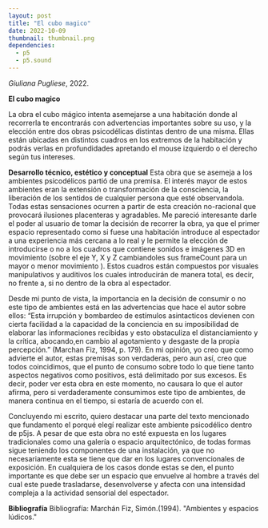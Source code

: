 ```yaml
---
layout: post
title: "El cubo magico"
date: 2022-10-09
thumbnail: thumbnail.png
dependencies:
  - p5
  - p5.sound
---
```


<div id="div-sketch">
  <script type="text/javascript" src="sketch.js"></script>
</div>

_Giuliana Pugliese_, 2022.

**El cubo magico**


La obra el cubo mágico intenta asemejarse a una habitación donde al recorrerla te encontrarás con advertencias importantes sobre su uso, y la elección entre dos obras  psicodélicas distintas dentro de una misma. Ellas están ubicadas en distintos cuadros en los extremos de la habitación y podrás verlas en profundidades apretando el mouse izquierdo o el derecho según tus intereses.


**Desarrollo técnico, estético y conceptual**
Esta obra que se asemeja a los ambientes psicodélicos partió de una premisa. El interés mayor de estos ambientes eran la extensión o transformación de la consciencia, la liberación de los sentidos de cualquier persona que esté observandola. Todas estas sensaciones ocurren a partir de esta creación no-racional que provocará ilusiones placenteras y agradables. Me pareció interesante darle el poder al usuario de tomar la decisión de recorrer la obra, ya que el primer espacio representado como si fuese una habitación introduce al espectador a una experiencia más cercana a lo real y le permite la elección de introducirse o no a los cuadros que contiene sonidos e imágenes 3D en movimiento (sobre el eje Y, X y Z  cambiandoles sus frameCount para un mayor o menor movimiento ). Estos cuadros están compuestos por visuales manipulativos y auditivos los cuales introducirán de manera total, es decir, no frente a, si no dentro de la obra al espectador.

Desde mi punto de vista, la importancia en la decisión de consumir o no este tipo de ambientes está en las advertencias que hace el autor sobre ellos: “Esta irrupción y bombardeo de estímulos asintacticos devienen con cierta facilidad a la capacidad de la conciencia en su imposibilidad de elaborar las informaciones recibidas y esto obstaculiza el distanciamiento y la crítica, abocando,en cambio al agotamiento y desgaste de la propia percepción.” (Marchan Fiz, 1994, p. 179). En mi opinión, yo creo que como advierte el autor, estas premisas son verdaderas, pero aun así, creo que todos coincidimos, que el punto de consumo sobre todo lo que tiene tanto aspectos negativos como positivos, está delimitado por sus excesos. Es decir, poder ver esta obra en este momento, no causara lo que el autor afirma, pero si verdaderamente consumimos este tipo de ambientes, de manera continua en el tiempo, si  estaría de acuerdo con el. 

Concluyendo mi escrito, quiero destacar una parte del texto mencionado que fundamento el porqué elegí realizar este ambiente psicodélico dentro de p5js. A pesar de que esta obra no esté expuesta en los lugares tradicionales como una galería o espacio arquitectónico, de todas formas sigue teniendo los componentes de una instalación, ya que no necesariamente esta se tiene que dar en los lugares convencionales de exposición. En cualquiera de los casos donde estas se den, el punto importante es que debe ser un espacio que envuelve al hombre a través del cual este puede trasladarse, desenvolverse  y afecta con una intensidad compleja a la actividad sensorial del espectador.



**Bibliografía**
Bibliografía:
Marchán Fiz, Simón.(1994). "Ambientes y espacios lúdicos."